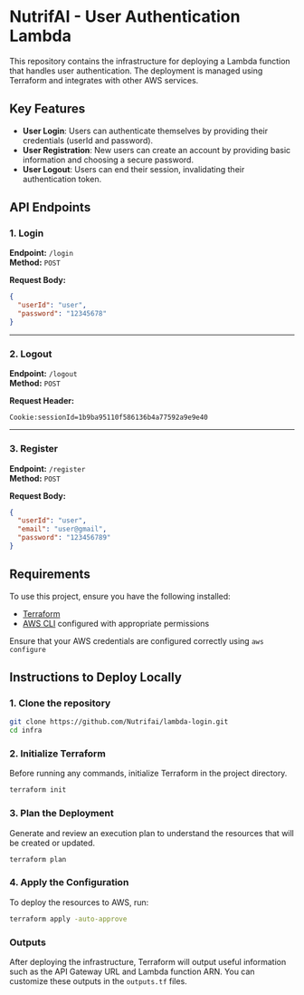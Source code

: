 # NutrifAI - User Authentication Lambda
This repository contains the infrastructure for deploying a Lambda function that handles user authentication. The deployment is managed using Terraform and integrates with other AWS services.

## Key Features

- **User Login**: Users can authenticate themselves by providing their credentials (userId and password).
- **User Registration**: New users can create an account by providing basic information and choosing a secure password.
- **User Logout**: Users can end their session, invalidating their authentication token.

## API Endpoints

### **1. Login**

**Endpoint:** `/login`  
**Method:** `POST`

**Request Body:**
```json
{
  "userId": "user",
  "password": "12345678"
}
```

---

### **2. Logout**

**Endpoint:** `/logout`  
**Method:** `POST`

**Request Header:**
```
Cookie:sessionId=1b9ba95110f586136b4a77592a9e9e40
```

---

### **3. Register**

**Endpoint:** `/register`  
**Method:** `POST`

**Request Body:**
```json
{
  "userId": "user",
  "email": "user@gmail",
  "password": "123456789"
}
```

## Requirements

To use this project, ensure you have the following installed:
- [Terraform](https://www.terraform.io/downloads)
- [AWS CLI](https://aws.amazon.com/cli/) configured with appropriate permissions

Ensure that your AWS credentials are configured correctly using `aws configure`

## Instructions to Deploy Locally

### 1. Clone the repository
```bash
git clone https://github.com/Nutrifai/lambda-login.git
cd infra
```

### 2. Initialize Terraform
Before running any commands, initialize Terraform in the project directory.
```bash
terraform init
```

### 3. Plan the Deployment
Generate and review an execution plan to understand the resources that will be created or updated.
```bash
terraform plan
```

### 4. Apply the Configuration
To deploy the resources to AWS, run:
```bash
terraform apply -auto-approve
```

### Outputs
After deploying the infrastructure, Terraform will output useful information such as the API Gateway URL and Lambda function ARN. You can customize these outputs in the `outputs.tf` files.
